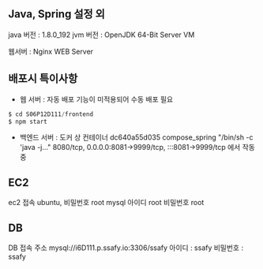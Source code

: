 
## Java, Spring 설정 외

java 버전 : 1.8.0_192
jvm 버전 : OpenJDK 64-Bit Server VM

웹서버 : Nginx WEB Server

## 배포시 특이사항

- 웹 서버 : 자동 배포 기능이 미적용되어 수동 배포 필요

```java
$ cd S06P12D111/frontend
$ npm start
```

- 백엔드 서버 : 도커 상 컨테이너 dc640a55d035 compose_spring "/bin/sh -c 'java -j…" 8080/tcp, 0.0.0.0:8081->9999/tcp, :::8081->9999/tcp 에서 작동중

## EC2

ec2 접속 ubuntu, 비밀번호 root
mysql 아이디 root 비밀번호 root

## DB

DB 접속 주소 mysql://i6D111.p.ssafy.io:3306/ssafy
아이디 : ssafy
비밀번호 : ssafy
